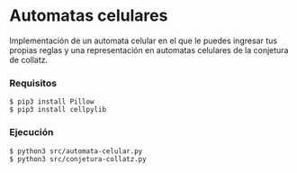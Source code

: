 # Automatas celulares

Implementación de un automata celular en el que le puedes ingresar tus propias reglas y una representación en automatas celulares de la conjetura de collatz.

### Requisitos
```
$ pip3 install Pillow
$ pip3 install cellpylib
```

### Ejecución
```
$ python3 src/automata-celular.py
$ python3 src/conjetura-collatz.py
```